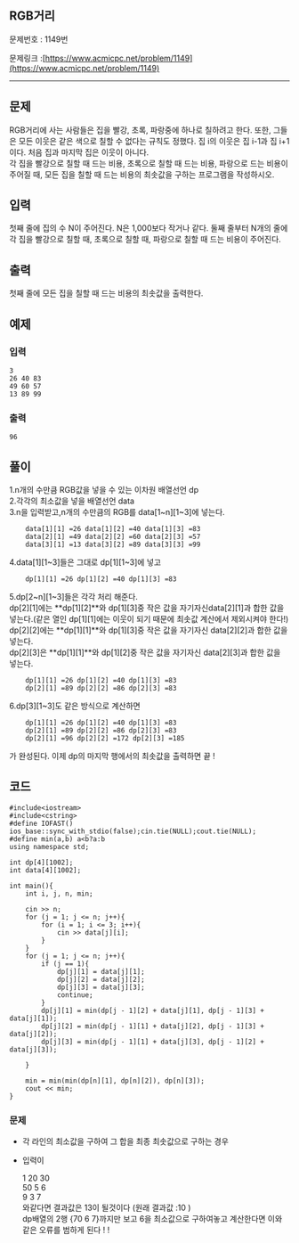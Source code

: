 
## RGB거리  ##

문제번호 : 1149번

문제링크 :[https://www.acmicpc.net/problem/1149](https://www.acmicpc.net/problem/1149)

----------

## 문제 ##
RGB거리에 사는 사람들은 집을 빨강, 초록, 파랑중에 하나로 칠하려고 한다. 또한, 그들은 모든 이웃은 같은 색으로 칠할 수 없다는 규칙도 정했다. 집 i의 이웃은 집 i-1과 집 i+1이다. 처음 집과 마지막 집은 이웃이 아니다.  
각 집을 빨강으로 칠할 때 드는 비용, 초록으로 칠할 때 드는 비용, 파랑으로 드는 비용이 주어질 때, 모든 집을 칠할 때 드는 비용의 최솟값을 구하는 프로그램을 작성하시오.

## 입력 ##
첫째 줄에 집의 수 N이 주어진다. N은 1,000보다 작거나 같다. 둘째 줄부터 N개의 줄에 각 집을 빨강으로 칠할 때, 초록으로 칠할 때, 파랑으로 칠할 때 드는 비용이 주어진다.
## 출력 ##
첫째 줄에 모든 집을 칠할 때 드는 비용의 최솟값을 출력한다.
## 예제 ##

### 입력 ###
	3
	26 40 83
	49 60 57
	13 89 99

### 출력 ###
	96
 
## 풀이 ##
1.n개의 수만큼 RGB값을 넣을 수 있는 이차원 배열선언 dp  
2.각각의 최소값을 넣을 배열선언 data  
3.n을 입력받고,n개의 수만큼의 RGB를 data[1~n][1~3]에 넣는다. 
 
   		data[1][1] =26 data[1][2] =40 data[1][3] =83   
   		data[2][1] =49 data[2][2] =60 data[2][3] =57  
   		data[3][1] =13 data[3][2] =89 data[3][3] =99

4.data[1][1~3]들은 그대로 dp[1][1~3]에 넣고


    	dp[1][1] =26 dp[1][2] =40 dp[1][3] =83   


5.dp[2~n][1~3]들은 각각 처리 해준다.  
dp[2][1]에는 **dp[1][2]**와 dp[1][3]중 작은 값을 자기자신data[2][1]과 합한 값을 넣는다.(같은 열인 dp[1][1]에는 이웃이 되기 때문에 최솟값 계산에서 제외시켜야 한다!)  
dp[2][2]에는 **dp[1][1]**와 dp[1][3]중 작은 값을 자기자신 data[2][2]과 합한 값을 넣는다.  
dp[2][3]은 **dp[1][1]**와 dp[1][2]중 작은 값을 자기자신 data[2][3]과 합한 값을 넣는다.

    	dp[1][1] =26 dp[1][2] =40 dp[1][3] =83   
    	dp[2][1] =89 dp[2][2] =86 dp[2][3] =83

6.dp[3][1~3]도 같은 방식으로 계산하면

       	dp[1][1] =26 dp[1][2] =40 dp[1][3] =83   
    	dp[2][1] =89 dp[2][2] =86 dp[2][3] =83   
    	dp[2][1] =96 dp[2][2] =172 dp[2][3] =185

가 완성된다. 이제 dp의 마지막 행에서의 최솟값을 출력하면 끝 ! 

## 코드 ##

	#include<iostream>
	#include<cstring>
	#define IOFAST() ios_base::sync_with_stdio(false);cin.tie(NULL);cout.tie(NULL);
	#define min(a,b) a<b?a:b
	using namespace std;

	int dp[4][1002];
	int data[4][1002];
	
	int main(){
		int i, j, n, min;

		cin >> n;
		for (j = 1; j <= n; j++){
			for (i = 1; i <= 3; i++){
				cin >> data[j][i];
			}
		}
		for (j = 1; j <= n; j++){
			if (j == 1){
				dp[j][1] = data[j][1];
				dp[j][2] = data[j][2];
				dp[j][3] = data[j][3];
				continue;
			}
			dp[j][1] = min(dp[j - 1][2] + data[j][1], dp[j - 1][3] + data[j][1]);
			dp[j][2] = min(dp[j - 1][1] + data[j][2], dp[j - 1][3] + data[j][2]);
			dp[j][3] = min(dp[j - 1][1] + data[j][3], dp[j - 1][2] + data[j][3]);
	
		}

		min = min(min(dp[n][1], dp[n][2]), dp[n][3]);
		cout << min;
	}



### 문제 ###

- 각 라인의 최소값을 구하여 그 합을 최종 최솟값으로 구하는 경우 
- 입력이

	1 20 30  
	50 5 6  
	9 3 7  
와같다면 결과값은 13이 될것이다 (원래 결과값 :10 )  
 dp배열의 2행 {70 6 7}까지만 보고 6을 최소값으로 구하여놓고 계산한다면 이와 같은 오류를 범하게 된다 ! ! 

